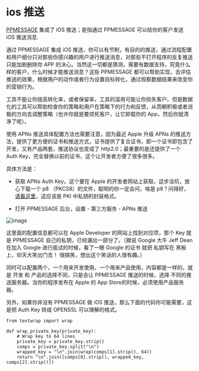 # ios 推送
[PPMESSAGE](https://ppmessage.cn/) 集成了 iOS 推送；是指通过 PPMESSAGE 可以给你的客户发送 iOS 推送消息.

通过 PPMESSAGE 集成 iOS 推送，你可以有节制，有目的的推送，通过流程配置和用户细分只对那些你感兴趣的用户进行推送消息，对那些不打开程序的反复推送只能加剧删除你 APP 的决心。当然这一切都是猜测，需要有数据支持，究竟什么样的客户，什么时候才能推送消息？这些 PPMESSAGE 都可以帮助实现，去评估推送的效果，根据用户的动作或者行为设置目标转化，通过观察数据结果来改变你的营销行为。

工具不能让你提高转化率，或者保留率，工具的滥用可能让你损失客户。但是数据化的工具可以帮助检查你的策略和用户在策略下的行为和反馈，从而朝积极或者消极的方向去调整策略（也许你就是要烦死客户，让它卸载你的 App，然后你就清净了呢）。

使用 APNs 推送具体配置方法也需要注意，因为最近 Apple 升级 APNs 的推送方法，提供了更方便的证书和推送方式，证书提供了复合证书，即一个证书即包含了开发，又有产品两套，推送协议也变成了 http2.0；最重要的是还提供了一个 Auth Key，完全替换以前的证书，这个让开发者方便了很多很多。

具体方法是：

*   获取 APNs Auth Key，这个要在 Apple 的开发者网站上获取，这步没坑，放心下载一个 p8 （PKCS8）的文件，聪明的你一定会问，啥是 p8？问得好，[请看这里](https://en.wikipedia.org/wiki/PKCS_8)，这应该是 PKI 中私钥的封装格式。

*   打开 PPMESSAGE 后台，设置 - 第三方服务 - APNs 推送

![image](http://upload-images.jianshu.io/upload_images/12406336-32020e271149f3e9?imageMogr2/auto-orient/strip%7CimageView2/2/w/1240)

这里面的配置信息都可以在 Apple Developer 的网站上找到对应项，那个 Key 就是 PPMESSAGE 自己的私钥，已经漏出一部分了。（据说 Google 大牛 Jeff Dean 在加入 Google 进行面试的时候，看了一眼 Google 的证书 就把 私钥写在 黑板上，仰天大笑出门去！ 很搞笑，想出这个笑话的人很有趣。）

同时可以配置两个，一个用来开发使用，一个用来产品使用，内容都是一样的，就是 开发 和 产品的选择不同，只是会让 PPMESSAGE 推送的时候，选择 不同的推送服务器。当你的程序发布在 Apple 的 App Store的时候，必须使用产品服务器。

另外，如果你并没有 PPMESSAGE 做 iOS 推送，那么下面的代码你可能需要，这是把 Auth Key 转成 OPENSSL 可以理解的格式。

```
from textwrap import wrap

def wrap_private_key(private_key):
    # Wrap key to 64 lines
    private_key = private_key.strip()
    comps = private_key.split("\n")
    wrapped_key = "\n".join(wrap(comps[1].strip(), 64))
    return "\n".join([comps[0].strip(), wrapped_key, comps[2].strip()])

```
